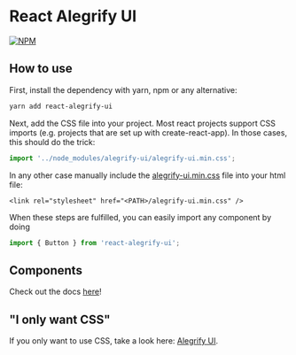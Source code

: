 # React Alegrify UI

[![NPM](https://nodei.co/npm/react-alegrify-ui.png)](https://npmjs.org/package/react-alegrify-ui)

## How to use

First, install the dependency with yarn, npm or any alternative:

```bash
yarn add react-alegrify-ui
```

Next, add the CSS file into your project.
Most react projects support CSS imports (e.g. projects that are set up with create-react-app).
In those cases, this should do the trick:

```js
import '../node_modules/alegrify-ui/alegrify-ui.min.css';
```

In any other case manually include the [alegrify-ui.min.css](https://github.com/dejakob/alegrify-ui/alegrify-ui.min.css) file into your html file:

```
<link rel="stylesheet" href="<PATH>/alegrify-ui.min.css" />
```

When these steps are fulfilled, you can easily import any component by doing

```js
import { Button } from 'react-alegrify-ui';
```

## Components

Check out the docs [here](https://dejakob.github.io/react-alegrify-ui)!

## "I only want CSS"

If you only want to use CSS, take a look here: [Alegrify UI](https://github.com/dejakob/alegrify-ui).